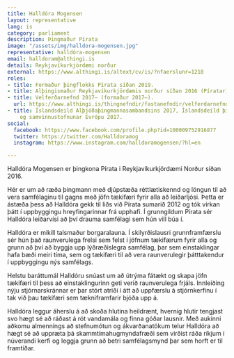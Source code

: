 ```yaml
---
title: Halldóra Mogensen
layout: representative
lang: is
category: parliament
description: Þingmaður Pírata
image: "/assets/img/halldora-mogensen.jpg"
representative: halldóra-mogensen
email: halldoram@althingi.is
details: Reykjavíkurkjördæmi norður
external: https://www.althingi.is/altext/cv/is/?nfaerslunr=1218
roles:
- title: Formaður þingflokks Pírata síðan 2019.
- title: Alþingismaður Reykjavíkurkjördæmis norður síðan 2016 (Píratar).
- title: Velferðarnefnd 2017– (formaður 2017–).
  url: https://www.althingi.is/thingnefndir/fastanefndir/velferdarnefnd/
- title: Íslandsdeild Alþjóðaþingmannasambandsins 2017, Íslandsdeild þings Öryggis-
    og samvinnustofnunar Evrópu 2017.
social:
  facebook: https://www.facebook.com/profile.php?id=100009752916877
  twitter: https://twitter.com/Halldoramog
  instagram: https://www.instagram.com/halldoramogensen/?hl=en

---
```

Halldóra Mogensen er þingkona Pírata i Reykjavíkurkjördæmi Norður síðan 2016.

Hér er um að ræða þingmann með djúpstæða réttlætiskennd og löngun til að vera samfélaginu til gagns með jöfn tækifæri fyrir alla að leiðarljósi. Þetta er ástæða þess að Halldóra gekk til liðs við Pírata sumarið 2012 og tók virkan þátt í uppbyggingu hreyfingarinnar frá upphafi. Í grunngildum Pírata sér Halldóra leiðarvísi að því drauma samfélagi sem hún vill búa í.

Halldóra er mikill talsmaður borgaralauna. Í skilyrðislausri grunnframfærslu sér hún það raunverulega frelsi sem felst í jöfnum tækifærum fyrir alla og  grunn að því að byggja upp lýðræðislegra samfélag, þar sem einstaklingar hafa bæði meiri tíma, sem og tækifæri til að vera raunverulegir þátttakendur í uppbyggingu nýs samfélags.

Helstu baráttumál Halldóru snúast um að útrýma fátækt og skapa jöfn tækifæri til þess að einstaklingurinn geti verið raunverulega frjáls. Innleiðing nýju stjórnarskránnar er þar stórt atriði í átt að uppfærslu á stjórnkerfinu í tak við þau tækifæri sem tækniframfarir bjóða upp á.

Halldóra leggur áherslu á að skoða hlutina heildrænt, hvernig hlutir tengjast svo hægt sé að ráðast á rót vandamála og finna góðar lausnir. Með aukinni aðkomu almennings að stefnumótun og ákvarðanatökum telur Halldóra að hægt sé að uppræta þá skammtímahugmyndafræði sem virðist ráða ríkjum í núverandi kerfi og leggja grunn að betri samfélagsmynd þar sem horft er til framtíðar.